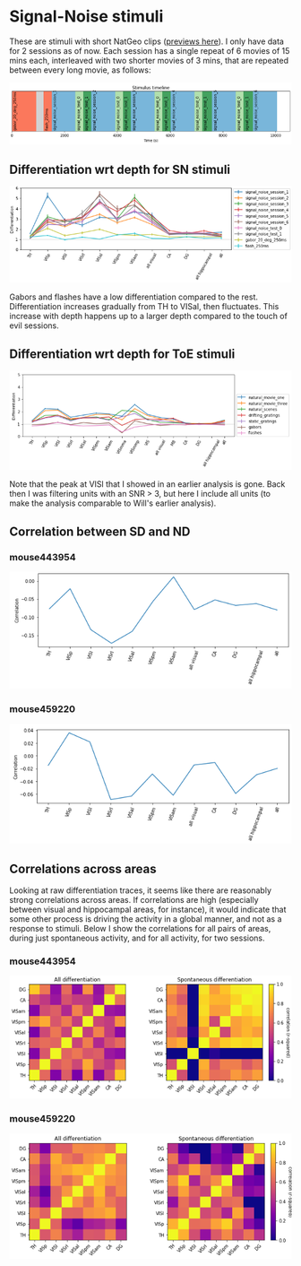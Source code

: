 # Signal-Noise stimuli
These are stimuli with short NatGeo clips ([previews here](https://www.dropbox.com/sh/l2ncpx3nfp9gzau/AAB_tUb2cBm-5W9fqVqfyh9ba?dl=0)). I only have data for 2 sessions as of now. Each session has a single repeat of 6 movies of 15 mins each, interleaved with two shorter movies of 3 mins, that are repeated between every long movie, as follows:

![png](SN_presentation.png)

## Differentiation wrt depth for SN stimuli
![png](SN_Df_depth.png)

Gabors and flashes have a low differentiation compared to the rest. Differentiation increases gradually from TH to VISal, then fluctuates. This increase with depth happens up to a larger depth compared to the touch of evil sessions.

## Differentiation wrt depth for ToE stimuli
![png](ToE_Df_depth.png)

Note that the peak at VISl that I showed in an earlier analysis is gone. Back then I was filtering units with an SNR > 3, but here I include all units (to make the analysis comparable to Will's earlier analysis).

## Correlation between SD and ND

### mouse443954
![png](mouse443954_SD_ND.png)

### mouse459220
![png](mouse459220_SD_ND.png)

## Correlations across areas
Looking at raw differentiation traces, it seems like there are reasonably strong correlations across areas. If correlations are high (especially between visual and hippocampal areas, for instance), it would indicate that some other process is driving the activity in a global manner, and not as a response to stimuli. Below I show the correlations for all pairs of areas, during just spontaneous activity, and for all activity, for two sessions.

### mouse443954
![png](mouse443954.png)

### mouse459220
![png](mouse459220.png)

